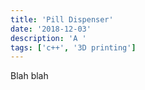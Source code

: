 ```yaml
---
title: 'Pill Dispenser'
date: '2018-12-03'
description: 'A '
tags: ['c++', '3D printing']
---
```


Blah blah
